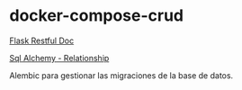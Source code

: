 # docker-compose-crud

[Flask Restful Doc](https://flask-restful.readthedocs.io/en/latest/quickstart.html)

[Sql Alchemy - Relationship](https://docs.sqlalchemy.org/en/14/orm/basic_relationships.html)

Alembic para gestionar las migraciones de la base de datos.